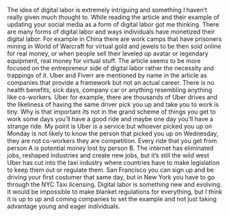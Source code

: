 The idea of digital labor is extremely intriguing and something I haven’t really given much thought to. While reading the article and their example of updating your social media as a form of digital labor got me thinking. There are many forms of digital labor and ways individuals have monetized their digital labor. For example in China there are work camps that have prisoners mining in World of Warcraft for virtual gold and jewels to be then sold online for real money, or when people sell their leveled up avatar or legendary equipment, real money for virtual stuff. The article seems to be more focused on the entrepreneur side of digital labor rather the necessity and trappings of it. Uber and Fiverr are mentioned by name in the article as companies that provide a framework but not an actual career. There is no health benefits, sick days, company car or anything resembling anything like co-workers. Uber for example, there are thousands of Uber drives and the likeliness of having the same driver pick you up and take you to work is tiny. Why is that important its not in the grand scheme of things you get to work some days you’ll have a good ride and maybe one day you’ll have a strange ride. My point is Uber is a service but whoever picked you up on Monday is not likely to know the person that picked you up on Wednesday, they are not co-workers they are competition. Every ride that you get from person A is potential money lost by person B. The internet has eliminated jobs, reshaped industries and create new jobs, but it’s still the  wild west Uber has cut into the taxi industry where countries have to make legislation to keep them out or regulate them. San Francisco you can sign up and be driving your first costumer that same day, but in New York you have to go through the NYC Taxi licensing. Digital labor is something new and evolving. It would be impossible to make blanket regulations for everything, but I think it is up to up and coming companies to set the example and not just taking advantage young and eager individuals.
